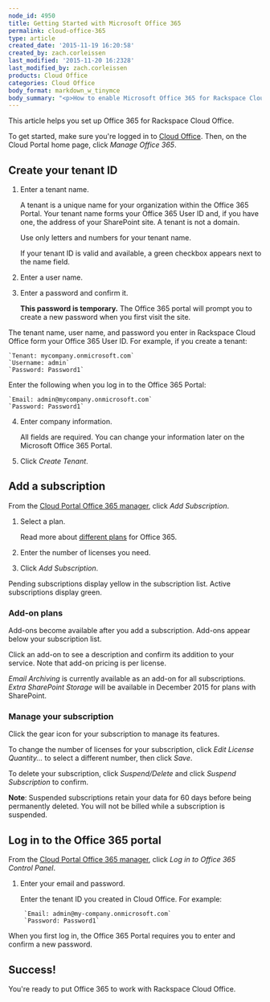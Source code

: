 ```yaml
---
node_id: 4950
title: Getting Started with Microsoft Office 365
permalink: cloud-office-365
type: article
created_date: '2015-11-19 16:20:58'
created_by: zach.corleissen
last_modified: '2015-11-20 16:2328'
last_modified_by: zach.corleissen
products: Cloud Office
categories: Cloud Office
body_format: markdown_w_tinymce
body_summary: "<p>How to enable Microsoft Office 365 for Rackspace Cloud Office.</p>\r\n"
---
```


This article helps you set up Office 365 for Rackspace Cloud Office.

To get started, make sure you're logged in to [Cloud Office](https://cp.rackspace.com). Then, on the Cloud Portal home page, click *Manage Office 365*.

## Create your tenant ID

1. Enter a tenant name.

    A tenant is a unique name for your organization within the Office 365 Portal. Your tenant name forms your Office 365 User ID and, if you have one, the address of your SharePoint site.  A tenant is not a domain. 

    Use only letters and numbers for your tenant name.

    If your tenant ID is valid and available, a green checkbox appears next to the name field. 

2. Enter a user name.

3. Enter a password and confirm it.

    **This password is temporary.** The Office 365 portal will prompt you to create a new password when you first visit the site.

The tenant name, user name, and password you enter in Rackspace Cloud Office form your Office 365 User ID. For example, if you create a tenant:

    `Tenant: mycompany.onmicrosoft.com`
    `Username: admin`
    `Password: Password1`

Enter the following when you log in to the Office 365 Portal:

    `Email: admin@mycompany.onmicrosoft.com`
    `Password: Password1`

4. Enter company information.

    All fields are required. You can change your information later on the Microsoft Office 365 Portal.

5. Click *Create Tenant*.

## Add a subscription

From the [Cloud Portal Office 365 manager](https://cp.rackspace.com/Office365#/Manage), click *Add Subscription*.

1. Select a plan.

    Read more about [different plans](https://www.rackspace.com/office-365) for Office 365.

2. Enter the number of licenses you need.

3. Click *Add Subscription*.

Pending subscriptions display yellow in the subscription list. Active subscriptions display green.

### Add-on plans

Add-ons become available after you add a subscription. Add-ons appear below your subscription list. 

Click an add-on to see a description and confirm its addition to your service. Note that add-on pricing is per license. 

*Email Archiving* is currently available as an add-on for all subscriptions. *Extra SharePoint Storage* will be available in December 2015 for plans with SharePoint.

### Manage your subscription

Click the gear icon for your subscription to manage its features.

To change the number of licenses for your subscription, click *Edit License Quantity...* to select a different number, then click *Save*.

To delete your subscription, click *Suspend/Delete* and click *Suspend Subscription* to confirm.

**Note**: Suspended subscriptions retain your data for 60 days before being permanently deleted. You will not be billed while a subscription is suspended.

## Log in to the Office 365 portal

From the [Cloud Portal Office 365 manager](https://cp.rackspace.com/Office365#/Manage), click *Log in to Office 365 Control Panel*.

1. Enter your email and password.

    Enter the tenant ID you created in Cloud Office. For example:

        `Email: admin@my-company.onmicrosoft.com`
        `Password: Password1`

When you first log in, the Office 365 Portal requires you to enter and confirm a new password.

## Success!

You're ready to put Office 365 to work with Rackspace Cloud Office.
